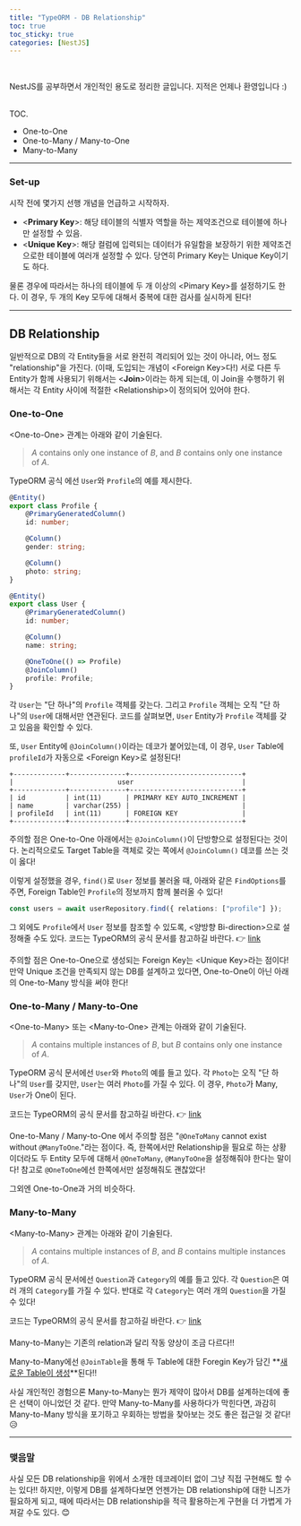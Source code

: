 ```yaml
---
title: "TypeORM - DB Relationship"
toc: true
toc_sticky: true
categories: [NestJS]
---
```


<br/>

NestJS를 공부하면서 개인적인 용도로 정리한 글입니다. 지적은 언제나 환영입니다 :)

<br><span class="statement-title">TOC.</span><br>
- One-to-One
- One-to-Many / Many-to-One
- Many-to-Many

<hr/>

### Set-up

시작 전에 몇가지 선행 개념을 언급하고 시작하자.

- \<**Primary Key**\>: 해당 테이블의 식별자 역할을 하는 제약조건으로 테이블에 하나만 설정할 수 있음.
- \<**Unique Key**\>: 해당 컬럼에 입력되는 데이터가 유일함을 보장하기 위한 제약조건으로한 테이블에 여러개 설정할 수 있다. 당연히 Primary Key는 Unique Key이기도 하다.

물론 경우에 따라서는 하나의 테이블에 두 개 이상의 \<Pimary Key\>를 설정하기도 한다. 이 경우, 두 개의 Key 모두에 대해서 중복에 대한 검사를 실시하게 된다!


<hr/>

## DB Relationship

일반적으로 DB의 각 Entity들을 서로 완전히 격리되어 있는 것이 아니라, 어느 정도 "relationship"을 가진다. (이때, 도입되는 개념이 \<Foreign Key\>다!) 서로 다른 두 Entity가 함께 사용되기 위해서는 \<**Join**\>이라는 하게 되는데, 이 Join을 수행하기 위해서는 각 Entity 사이에 적절한 \<Relationship\>이 정의되어 있어야 한다.

### One-to-One

\<One-to-One\> 관계는 아래와 같이 기술된다.

> $A$ contains only one instance of $B$, and $B$ contains only one instance of $A$.

TypeORM 공식 에선 `User`와 `Profile`의 예를 제시한다.

``` ts
@Entity()
export class Profile {
    @PrimaryGeneratedColumn()
    id: number;

    @Column()
    gender: string;

    @Column()
    photo: string;
}
```

``` ts
@Entity()
export class User {
    @PrimaryGeneratedColumn()
    id: number;

    @Column()
    name: string;

    @OneToOne(() => Profile)
    @JoinColumn()
    profile: Profile;
}
```

각 `User`는 "단 하나"의 `Profile` 객체를 갖는다. 그리고 `Profile` 객체는 오직 "단 하나"의 `User`에 대해서만 연관된다. 코드를 살펴보면, `User` Entity가 `Profile` 객체를 갖고 있음을 확인할 수 있다.

또, `User` Entity에 `@JoinColumn()`이라는 데코가 붙어있는데, 이 경우, `User` Table에 `profileId`가 자동으로 \<Foreign Key\>로 설정된다!

```
+-------------+--------------+----------------------------+
|                          user                           |
+-------------+--------------+----------------------------+
| id          | int(11)      | PRIMARY KEY AUTO_INCREMENT |
| name        | varchar(255) |                            |
| profileId   | int(11)      | FOREIGN KEY                |
+-------------+--------------+----------------------------+
```

주의할 점은 One-to-One 아래에서는 `@JoinColumn()`이 단방향으로 설정된다는 것이다. 논리적으로도 Target Table을 객체로 갖는 쪽에서 `@JoinColumn()` 데코를 쓰는 것이 옳다!

이렇게 설정했을 경우, `find()`로 `User` 정보를 불러올 때, 아래와 같은 `FindOptions`를 주면, Foreign Table인 `Profile`의 정보까지 함께 불러올 수 있다!

``` ts
const users = await userRepository.find({ relations: ["profile"] });
```

그 외에도 `Profile`에서 `User` 정보를 참조할 수 있도록, \<양방향 Bi-direction\>으로 설정해줄 수도 있다. 코드는 TypeORM의 공식 문서를 참고하길 바란다. 👉 [link](https://typeorm.io/#/one-to-one-relations/)

주의할 점은 One-to-One으로 생성되는 Foreign Key는 \<Unique Key\>라는 점이다! 만약 Unique 조건을 만족되지 않는 DB를 설계하고 있다면, One-to-One이 아닌 아래의 One-to-Many 방식을 써야 한다!

### One-to-Many / Many-to-One

\<One-to-Many\> 또는 \<Many-to-One\> 관계는 아래와 같이 기술된다.

> $A$ contains multiple instances of $B$, but $B$ contains only one instance of $A$.

TypeORM 공식 문서에선 `User`와 `Photo`의 예를 들고 있다. 각 `Photo`는 오직 "단 하나"의 `User`를 갖지만, `User`는 여러 `Photo`를 가질 수 있다. 이 경우, `Photo`가 Many, `User`가 One이 된다.

코드는 TypeORM의 공식 문서를 참고하길 바란다. 👉 [link](https://typeorm.io/#/many-to-one-one-to-many-relations)

One-to-Many / Many-to-One 에서 주의할 점은 "`@OneToMany` cannot exist without `@ManyToOne`."라는 점이다. 즉, 한쪽에서만 Relationship을 필요로 하는 상황이더라도 두 Entity 모두에 대해서 `@OneToMany`, `@ManyToOne`을 설정해줘야 한다는 말이다! 참고로 `@OneToOne`에선 한쪽에서만 설정해줘도 괜찮았다!

그외엔 One-to-One과 거의 비슷하다.

### Many-to-Many

\<Many-to-Many\> 관계는 아래와 같이 기술된다.

> $A$ contains multiple instances of $B$, and $B$ contains multiple instances of $A$.

TypeORM 공식 문서에선 `Question`과 `Category`의 예를 들고 있다. 각 `Question`은 여러 개의 `Category`를 가질 수 있다. 반대로 각 `Category`는 여러 개의 `Question`을 가질 수 있다!

코드는 TypeORM의 공식 문서를 참고하길 바란다. 👉 [link](https://typeorm.io/#/many-to-many-relations)

Many-to-Many는 기존의 relation과 달리 작동 양상이 조금 다르다!!

Many-to-Many에선 `@JoinTable`을 통해 두 Table에 대한 Foregin Key가 담긴 **<u>새로운 Table이 생성</u>**된다!!

사실 개인적인 경험으론 Many-to-Many는 뭔가 제약이 많아서 DB를 설계하는데에 좋은 선택이 아니었던 것 같다. 만약 Many-to-Many를 사용하다가 막힌다면, 과감히 Many-to-Many 방식을 포기하고 우회하는 방법을 찾아보는 것도 좋은 접근일 것 같다! 😥

<hr/>

### 맺음말

사실 모든 DB relationship을 위에서 소개한 데코레이터 없이 그냥 직접 구현해도 할 수는 있다!! 하지만, 이렇게 DB를 설계하다보면 언젠가는 DB relationship에 대한 니즈가 필요하게 되고, 때에 따라서는 DB relationship을 적극 활용하는게 구현을 더 가볍게 가져갈 수도 있다. 😊
